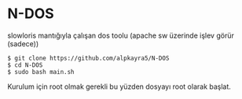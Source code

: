 # N-DOS
slowloris mantığıyla çalışan dos toolu (apache sw üzerinde işlev görür (sadece))

```
$ git clone https://github.com/alpkayra5/N-DOS
$ cd N-DOS
$ sudo bash main.sh
```
Kurulum için root olmak gerekli bu yüzden dosyayı root olarak başlat.
